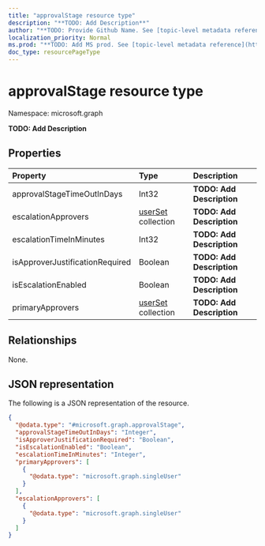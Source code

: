 ```yaml
---
title: "approvalStage resource type"
description: "**TODO: Add Description**"
author: "**TODO: Provide Github Name. See [topic-level metadata reference](https://msgo.azurewebsites.net/add/document/guidelines/metadata.html#topic-level-metadata)**"
localization_priority: Normal
ms.prod: "**TODO: Add MS prod. See [topic-level metadata reference](https://msgo.azurewebsites.net/add/document/guidelines/metadata.html#topic-level-metadata)**"
doc_type: resourcePageType
---
```


# approvalStage resource type

Namespace: microsoft.graph

**TODO: Add Description**

## Properties
|Property|Type|Description|
|:---|:---|:---|
|approvalStageTimeOutInDays|Int32|**TODO: Add Description**|
|escalationApprovers|[userSet](../resources/userset.md) collection|**TODO: Add Description**|
|escalationTimeInMinutes|Int32|**TODO: Add Description**|
|isApproverJustificationRequired|Boolean|**TODO: Add Description**|
|isEscalationEnabled|Boolean|**TODO: Add Description**|
|primaryApprovers|[userSet](../resources/userset.md) collection|**TODO: Add Description**|

## Relationships
None.

## JSON representation
The following is a JSON representation of the resource.
<!-- {
  "blockType": "resource",
  "@odata.type": "microsoft.graph.approvalStage"
}
-->
``` json
{
  "@odata.type": "#microsoft.graph.approvalStage",
  "approvalStageTimeOutInDays": "Integer",
  "isApproverJustificationRequired": "Boolean",
  "isEscalationEnabled": "Boolean",
  "escalationTimeInMinutes": "Integer",
  "primaryApprovers": [
    {
      "@odata.type": "microsoft.graph.singleUser"
    }
  ],
  "escalationApprovers": [
    {
      "@odata.type": "microsoft.graph.singleUser"
    }
  ]
}
```

